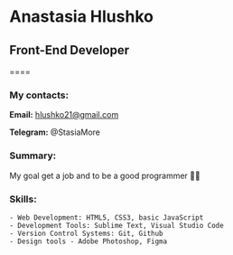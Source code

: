 # Anastasia Hlushko

## Front-End Developer

====

### My contacts:

**Email:** hlushko21@gmail.com

**Telegram:** @StasiaMore

### Summary:

My goal get a job and to be a good programmer :woman_technologist:

### Skills:

    - Web Development: HTML5, CSS3, basic JavaScript
    - Development Tools: Sublime Text, Visual Studio Code
    - Version Control Systems: Git, Github
    - Design tools - Adobe Photoshop, Figma
